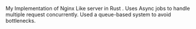 My Implementation of Nginx Like server in Rust . 
Uses Async jobs to handle multiple request concurrently.
Used a queue-based system to avoid bottlenecks.
